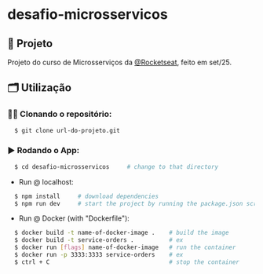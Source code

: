 # desafio-microsservicos

## 🚀 Projeto
Projeto do curso de Microsserviços da [@Rocketseat](https://app.rocketseat.com.br/), feito em set/25.

## 🗂️ Utilização

### 🐑🐑 Clonando o repositório:

```bash
  $ git clone url-do-projeto.git
```

### ▶️ Rodando o App:

```bash
  $ cd desafio-microsservicos     # change to that directory
```

- Run @ localhost:
```bash
  $ npm install     # download dependencies
  $ npm run dev     # start the project by running the package.json script
```

- Run @ Docker (with "Dockerfile"):
```bash
  $ docker build -t name-of-docker-image .    # build the image
  $ docker build -t service-orders .          # ex
  $ docker run [flags] name-of-docker-image   # run the container
  $ docker run -p 3333:3333 service-orders    # ex
  $ ctrl + C                                  # stop the container
```
